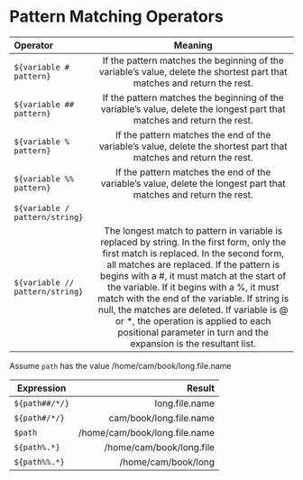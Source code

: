 # Pattern Matching Operators

| **Operator**                     |                                                                                                                                                                                                                                                          **Meaning**                                                                                                                                                                                                                                                           |
|:---------------------------------|:------------------------------------------------------------------------------------------------------------------------------------------------------------------------------------------------------------------------------------------------------------------------------------------------------------------------------------------------------------------------------------------------------------------------------------------------------------------------------------------------------------------------------:|
| `${variable # pattern}`          |                                                                                                                                                                                                 If the pattern matches the beginning of the variable’s value, delete the shortest part that matches and return the rest.                                                                                                                                                                                                  |
| `${variable ## pattern}`         |                                                                                                                                                                                                  If the pattern matches the beginning of the variable’s value, delete the longest part that matches and return the rest.                                                                                                                                                                                                  |
| `${variable % pattern}`          |                                                                                                                                                                                                    If the pattern matches the end of the variable’s value, delete the shortest part that matches and return the rest.                                                                                                                                                                                                     |
| `${variable %% pattern}`         |                                                                                                                                                                                                     If the pattern matches the end of the variable’s value, delete the longest part that matches and return the rest.                                                                                                                                                                                                     |
| `${variable / pattern/string}`   |                                                                                                                                                                                                                                                                                                                                                                                                                                                                                                                                |
| `${variable // pattern/string}`  |  The longest match to pattern in variable is replaced by string. In the first form, only the first match is replaced. In the second form, all matches are replaced. If the pattern is begins with a #, it must match at the start of the variable. If it begins with a %, it must match with the end of the variable. If string is null, the matches are deleted. If variable is @ or *, the operation is applied to each positional parameter in turn and the expansion is the resultant list.  |

Assume `path` has the value /home/cam/book/long.file.name

| **Expression** |                    **Result** |
|----------------|------------------------------:|
| `${path##/*/}` |                long.file.name |
| `${path#/*/}`  |       cam/book/long.file.name |
| `$path`        | /home/cam/book/long.file.name | 
| `${path%.*}`   |      /home/cam/book/long.file | 
| `${path%%.*}`  |           /home/cam/book/long | 

